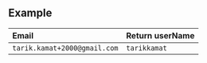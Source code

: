 ## Example

| Email     | Return userName     |
| :-------- | :------- |
| `tarik.kamat+2000@gmail.com`      | `tarikkamat` |

